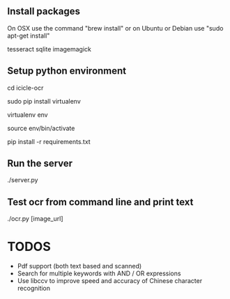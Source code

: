 ## Install packages 

On OSX use the command "brew install" or on Ubuntu or Debian use "sudo apt-get install"

tesseract 
sqlite
imagemagick


## Setup python environment

cd icicle-ocr
 
sudo pip install virtualenv
	
virtualenv env

source env/bin/activate

pip install -r requirements.txt

## Run the server

./server.py

## Test ocr from command line and print text
./ocr.py [image_url]


# TODOS
- Pdf support (both text based and scanned)
- Search for multiple keywords with AND / OR expressions
- Use libccv to improve speed and accuracy of Chinese character recognition
 